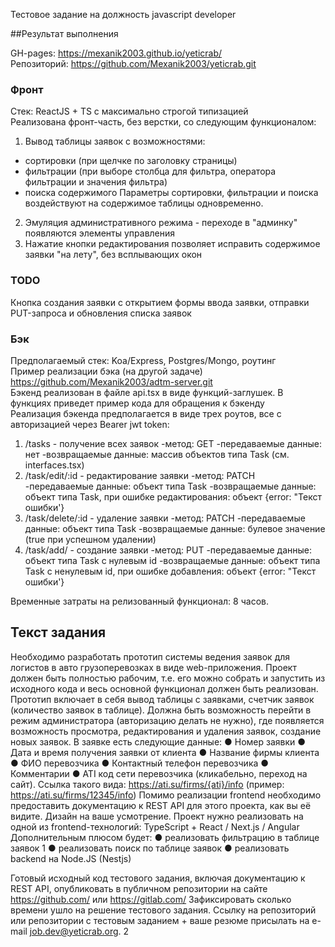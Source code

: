 Тестовое задание на должность
javascript developer

##Результат выполнения

GH-pages: https://mexanik2003.github.io/yeticrab/  
Репозиторий: https://github.com/Mexanik2003/yeticrab.git  

### Фронт
Стек: ReactJS + TS с максимально строгой типизацией  
Реализована фронт-часть, без верстки, со следующим функционалом:
1) Вывод таблицы заявок с возможностями:
- сортировки (при щелчке по заголовку страницы)
- фильтрации (при выборе столбца для фильтра, оператора фильтрации и значения фильтра)
- поиска содержимого
Параметры сортировки, фильтрации и поиска воздействуют на содержимое таблицы одновременно.
2) Эмуляция административного режима - переходе в "админку" появляются элементы управления
3) Нажатие кнопки редактирования позволяет исправить содержимое заявки "на лету", без всплывающих окон
### TODO
Кнопка создания заявки с открытием формы ввода заявки, отправки PUT-запроса и обновления списка заявок

### Бэк
Предполагаемый стек: Koa/Express, Postgres/Mongo, роутинг  
Пример реализации бэка (на другой задаче) https://github.com/Mexanik2003/adtm-server.git  
Бэкенд реализован в файле api.tsx в виде функций-заглушек. В функциях приведет пример кода для обращения к бэкенду  
Реализация бэкенда предполагается в виде трех роутов, все с авторизацией через Bearer jwt token:
1) /tasks - получение всех заявок
-метод: GET
-передаваемые данные: нет
-возвращаемые данные: массив объектов типа Task (см. interfaces.tsx)
2) /task/edit/:id - редактирование заявки
-метод: PATCH
-передаваемые данные: объект типа Task
-возвращаемые данные: объект типа Task, при ошибке редактирования: объект {error: "Текст ошибки'}
3) /task/delete/:id - удаление заявки
   -метод: PATCH
   -передаваемые данные: объект типа Task
   -возвращаемые данные: булевое значение (true при успешном удалении)
3) /task/add/ - создание заявки
   -метод: PUT
   -передаваемые данные: объект типа Task с нулевым id
   -возвращаемые данные: объект типа Task с ненулевым id, при ошибке добавления: объект {error: "Текст ошибки'}

Временные затраты на релизованный функционал: 8 часов.

## Текст задания
Необходимо разработать прототип системы ведения заявок для логистов в авто
грузоперевозках в виде web-приложения.
Проект должен быть полностью рабочим, т.е. его можно собрать и запустить из
исходного кода и весь основной функционал должен быть реализован.
Прототип включает в себя вывод таблицы с заявками, счетчик заявок (количество
заявок в таблице). Должна быть возможность перейти в режим администратора
(авторизацию делать не нужно), где появляется возможность просмотра,
редактирования и удаления заявок, создание новых заявок.
В заявке есть следующие данные:
● Номер заявки
● Дата и время получения заявки от клиента
● Название фирмы клиента
● ФИО перевозчика
● Контактный телефон перевозчика
● Комментарии
● ATI код сети перевозчика (кликабельно, переход на сайт). Ссылка такого
вида: https://ati.su/firms/{ati}/info (пример: https://ati.su/firms/12345/info)
Помимо реализации frontend необходимо предоставить документацию к REST API
для этого проекта, как вы её видите.
Дизайн на ваше усмотрение.
Проект нужно реализовать на одной из frontend-технологий: TypeScript + React /
Next.js / Angular
Дополнительным плюсом будет:
● реализовать фильтрацию в таблице заявок
1
● реализовать поиск по таблице заявок
● реализовать backend на Node.JS (Nestjs)

Готовый исходный код тестового задания, включая документацию к REST API,
опубликовать в публичном репозитории на сайте https://github.com/ или
https://gitlab.com/
Зафиксировать сколько времени ушло на решение тестового задания.
Ссылку на репозиторий или репозитории с тестовым заданием + ваше резюме
присылать на e-mail job.dev@yeticrab.org.
2